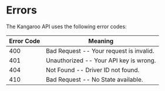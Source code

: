 # Errors

The Kangaroo API uses the following error codes:


Error Code | Meaning
---------- | -------
400 | Bad Request -- Your request is invalid.
401 | Unauthorized -- Your API key is wrong.
404 | Not Found -- Driver ID not found.
410 | Bad Request -- No State available.

